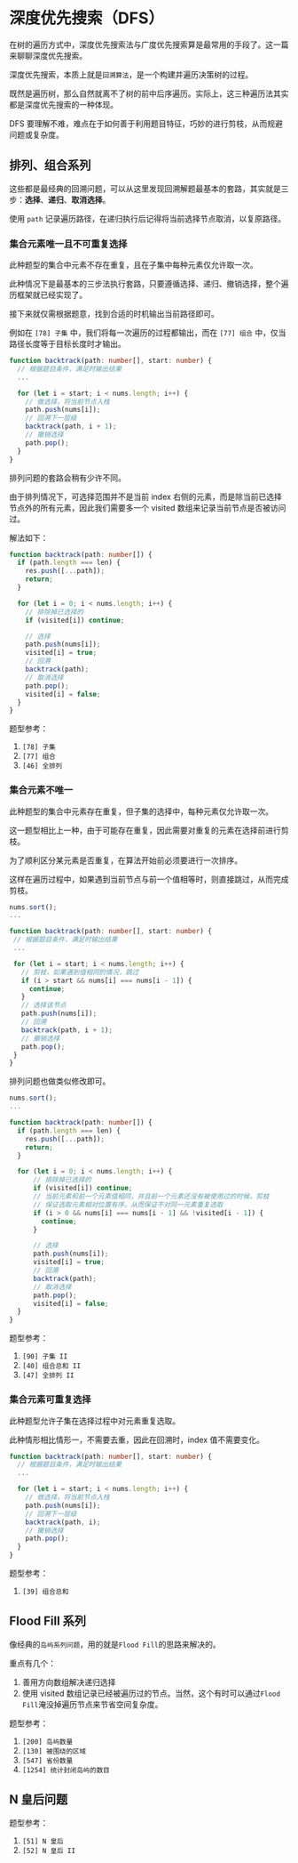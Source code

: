 # 深度优先搜索（DFS）

在树的遍历方式中，深度优先搜索法与广度优先搜索算是最常用的手段了。这一篇来聊聊深度优先搜索。

深度优先搜索，本质上就是`回溯算法`，是一个构建并遍历决策树的过程。

既然是遍历树，那么自然就离不了树的前中后序遍历。实际上，这三种遍历法其实都是深度优先搜索的一种体现。

DFS 要理解不难，难点在于如何善于利用题目特征，巧妙的进行剪枝，从而规避问题或复杂度。

## 排列、组合系列

这些都是最经典的回溯问题，可以从这里发现回溯解题最基本的套路，其实就是三步：**选择**、**递归**、**取消选择**。

使用 `path` 记录遍历路径，在递归执行后记得将当前选择节点取消，以复原路径。

### 集合元素唯一且不可重复选择

此种题型的集合中元素不存在重复，且在子集中每种元素仅允许取一次。

此种情况下是最基本的三步法执行套路，只要遵循选择、递归、撤销选择，整个遍历框架就已经实现了。

接下来就仅需根据题意，找到合适的时机输出当前路径即可。

例如在 `[78] 子集` 中，我们将每一次遍历的过程都输出，而在 `[77] 组合` 中，仅当路径长度等于目标长度时才输出。

```ts
function backtrack(path: number[], start: number) {
  // 根据题目条件，满足时输出结果
  ...

  for (let i = start; i < nums.length; i++) {
    // 做选择，将当前节点入栈
    path.push(nums[i]);
    // 回溯下一层级
    backtrack(path, i + 1);
    // 撤销选择
    path.pop();
  }
}
```

排列问题的套路会稍有少许不同。

由于排列情况下，可选择范围并不是当前 index 右侧的元素，而是除当前已选择节点外的所有元素，因此我们需要多一个 visited 数组来记录当前节点是否被访问过。

解法如下：

```ts
function backtrack(path: number[]) {
  if (path.length === len) {
    res.push([...path]);
    return;
  }

  for (let i = 0; i < nums.length; i++) {
    // 排除掉已选择的
    if (visited[i]) continue;

    // 选择
    path.push(nums[i]);
    visited[i] = true;
    // 回溯
    backtrack(path);
    // 取消选择
    path.pop();
    visited[i] = false;
  }
}
```

题型参考：

1. `[78] 子集`
2. `[77] 组合`
3. `[46] 全排列`

### 集合元素不唯一

此种题型的集合中元素存在重复，但子集的选择中，每种元素仅允许取一次。

这一题型相比上一种，由于可能存在重复，因此需要对重复的元素在选择前进行剪枝。

为了顺利区分某元素是否重复，在算法开始前必须要进行一次排序。

这样在遍历过程中，如果遇到当前节点与前一个值相等时，则直接跳过，从而完成剪枝。

```ts
nums.sort();
...

function backtrack(path: number[], start: number) {
 // 根据题目条件，满足时输出结果
 ...

 for (let i = start; i < nums.length; i++) {
   // 剪枝，如果遇到值相同的情况，跳过
   if (i > start && nums[i] === nums[i - 1]) {
     continue;
   }
   // 选择该节点
   path.push(nums[i]);
   // 回溯
   backtrack(path, i + 1);
   // 撤销选择
   path.pop();
 }
}
```

排列问题也做类似修改即可。

```ts
nums.sort();
...

function backtrack(path: number[]) {
  if (path.length === len) {
    res.push([...path]);
    return;
  }

  for (let i = 0; i < nums.length; i++) {
      // 排除掉已选择的
      if (visited[i]) continue;
      // 当前元素和前一个元素值相同，并且前一个元素还没有被使用过的时候，剪枝
      // 保证选取元素相对位置有序，从而保证不对同一元素重复选取
      if (i > 0 && nums[i] === nums[i - 1] && !visited[i - 1]) {
        continue;
      }

      // 选择
      path.push(nums[i]);
      visited[i] = true;
      // 回溯
      backtrack(path);
      // 取消选择
      path.pop();
      visited[i] = false;
  }
}
```

题型参考：

1. `[90] 子集 II`
2. `[40] 组合总和 II`
3. `[47] 全排列 II`

### 集合元素可重复选择

此种题型允许子集在选择过程中对元素重复选取。

此种情形相比情形一，不需要去重，因此在回溯时，index 值不需要变化。

```ts
function backtrack(path: number[], start: number) {
  // 根据题目条件，满足时输出结果
  ...

  for (let i = start; i < nums.length; i++) {
    // 做选择，将当前节点入栈
    path.push(nums[i]);
    // 回溯下一层级
    backtrack(path, i);
    // 撤销选择
    path.pop();
  }
}
```

题型参考：

1. `[39] 组合总和`

## Flood Fill 系列

像经典的`岛屿系列问题`，用的就是`Flood Fill`的思路来解决的。

重点有几个：

1. 善用方向数组解决递归选择
2. 使用 visited 数组记录已经被遍历过的节点。当然，这个有时可以通过`Flood Fill`淹没掉遍历节点来节省空间复杂度。

题型参考：

1. `[200] 岛屿数量`
2. `[130] 被围绕的区域`
3. `[547] 省份数量`
4. `[1254] 统计封闭岛屿的数目`

## N 皇后问题

题型参考：

1. `[51] N 皇后`
2. `[52] N 皇后 II`
